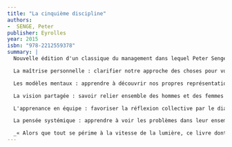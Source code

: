 ```yaml
---
title: "La cinquième discipline"
authors:
-  SENGE, Peter
publisher: Eyrolles
year: 2015
isbn: "978-2212559378"
summary: |
  Nouvelle édition d'un classique du management dans lequel Peter Senge, professeur au MIT, développe l'idée suivante : pour toute organisation, l'avantage concurrentiel durable se trouve dans la capacité à apprendre plus vite que la concurrence. Cela passe par la maîtrise de cinq disciplines complémentaires :

  La maîtrise personnelle : clarifier notre approche des choses pour voir objectivement la réalité.

  Les modèles mentaux : apprendre à découvrir nos propres représentations du monde pour nous défaire de nos préjugés.

  La vision partagée : savoir relier ensemble des hommes et des femmes autour d'une identité et d'une destinée communes.

  L'apprenance en équipe : favoriser la réflexion collective par le dialogue.

  La pensée systémique : apprendre à voir les problèmes dans leur ensemble pour provoquer le changement. C'est le levier conceptuel sur lequel se fondent les quatre autres.

  _« Alors que tout se périme à la vitesse de la lumière, ce livre dont la première édition remonte à 25 ans, est au coeur de l'actualité des entreprises : apprendre et changer sont encore plus leurs enjeux premiers. »_ Éric Albert, Institut Français d'Action sur le Stress (IFAS)
---
```

